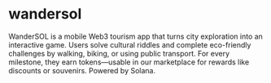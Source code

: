 # wandersol
WanderSOL is a mobile Web3 tourism app that turns city exploration into an interactive game. Users solve cultural riddles and complete eco-friendly challenges by walking, biking, or using public transport. For every milestone, they earn tokens—usable in our marketplace for rewards like discounts or souvenirs. Powered by Solana.
